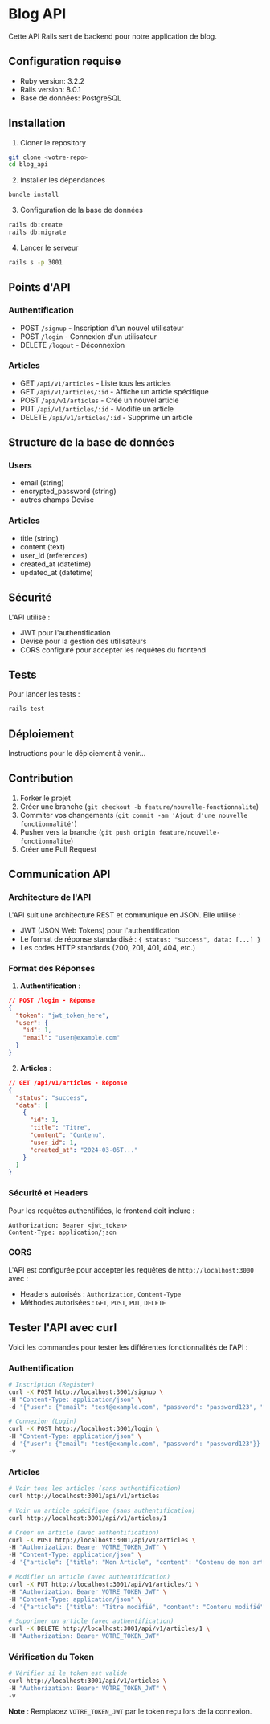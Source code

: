 # Blog API

Cette API Rails sert de backend pour notre application de blog.

## Configuration requise

- Ruby version: 3.2.2
- Rails version: 8.0.1
- Base de données: PostgreSQL

## Installation

1. Cloner le repository

```bash
git clone <votre-repo>
cd blog_api
```

2. Installer les dépendances

```bash
bundle install
```

3. Configuration de la base de données

```bash
rails db:create
rails db:migrate
```

4. Lancer le serveur

```bash
rails s -p 3001
```

## Points d'API

### Authentification

- POST `/signup` - Inscription d'un nouvel utilisateur
- POST `/login` - Connexion d'un utilisateur
- DELETE `/logout` - Déconnexion

### Articles

- GET `/api/v1/articles` - Liste tous les articles
- GET `/api/v1/articles/:id` - Affiche un article spécifique
- POST `/api/v1/articles` - Crée un nouvel article
- PUT `/api/v1/articles/:id` - Modifie un article
- DELETE `/api/v1/articles/:id` - Supprime un article

## Structure de la base de données

### Users

- email (string)
- encrypted_password (string)
- autres champs Devise

### Articles

- title (string)
- content (text)
- user_id (references)
- created_at (datetime)
- updated_at (datetime)

## Sécurité

L'API utilise :

- JWT pour l'authentification
- Devise pour la gestion des utilisateurs
- CORS configuré pour accepter les requêtes du frontend

## Tests

Pour lancer les tests :

```bash
rails test
```

## Déploiement

Instructions pour le déploiement à venir...

## Contribution

1. Forker le projet
2. Créer une branche (`git checkout -b feature/nouvelle-fonctionnalite`)
3. Commiter vos changements (`git commit -am 'Ajout d'une nouvelle fonctionnalité'`)
4. Pusher vers la branche (`git push origin feature/nouvelle-fonctionnalite`)
5. Créer une Pull Request

## Communication API

### Architecture de l'API

L'API suit une architecture REST et communique en JSON. Elle utilise :

- JWT (JSON Web Tokens) pour l'authentification
- Le format de réponse standardisé : `{ status: "success", data: [...] }`
- Les codes HTTP standards (200, 201, 401, 404, etc.)

### Format des Réponses

1. **Authentification** :

```json
// POST /login - Réponse
{
  "token": "jwt_token_here",
  "user": {
    "id": 1,
    "email": "user@example.com"
  }
}
```

2. **Articles** :

```json
// GET /api/v1/articles - Réponse
{
  "status": "success",
  "data": [
    {
      "id": 1,
      "title": "Titre",
      "content": "Contenu",
      "user_id": 1,
      "created_at": "2024-03-05T..."
    }
  ]
}
```

### Sécurité et Headers

Pour les requêtes authentifiées, le frontend doit inclure :

```
Authorization: Bearer <jwt_token>
Content-Type: application/json
```

### CORS

L'API est configurée pour accepter les requêtes de `http://localhost:3000` avec :

- Headers autorisés : `Authorization`, `Content-Type`
- Méthodes autorisées : `GET`, `POST`, `PUT`, `DELETE`

## Tester l'API avec curl

Voici les commandes pour tester les différentes fonctionnalités de l'API :

### Authentification

```bash
# Inscription (Register)
curl -X POST http://localhost:3001/signup \
-H "Content-Type: application/json" \
-d '{"user": {"email": "test@example.com", "password": "password123", "password_confirmation": "password123"}}'

# Connexion (Login)
curl -X POST http://localhost:3001/login \
-H "Content-Type: application/json" \
-d '{"user": {"email": "test@example.com", "password": "password123"}}' \
-v
```

### Articles

```bash
# Voir tous les articles (sans authentification)
curl http://localhost:3001/api/v1/articles

# Voir un article spécifique (sans authentification)
curl http://localhost:3001/api/v1/articles/1

# Créer un article (avec authentification)
curl -X POST http://localhost:3001/api/v1/articles \
-H "Authorization: Bearer VOTRE_TOKEN_JWT" \
-H "Content-Type: application/json" \
-d '{"article": {"title": "Mon Article", "content": "Contenu de mon article"}}'

# Modifier un article (avec authentification)
curl -X PUT http://localhost:3001/api/v1/articles/1 \
-H "Authorization: Bearer VOTRE_TOKEN_JWT" \
-H "Content-Type: application/json" \
-d '{"article": {"title": "Titre modifié", "content": "Contenu modifié"}}'

# Supprimer un article (avec authentification)
curl -X DELETE http://localhost:3001/api/v1/articles/1 \
-H "Authorization: Bearer VOTRE_TOKEN_JWT"
```

### Vérification du Token

```bash
# Vérifier si le token est valide
curl http://localhost:3001/api/v1/articles \
-H "Authorization: Bearer VOTRE_TOKEN_JWT" \
-v
```

**Note** : Remplacez `VOTRE_TOKEN_JWT` par le token reçu lors de la connexion.
